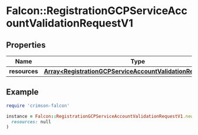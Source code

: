 # Falcon::RegistrationGCPServiceAccountValidationRequestV1

## Properties

| Name | Type | Description | Notes |
| ---- | ---- | ----------- | ----- |
| **resources** | [**Array&lt;RegistrationGCPServiceAccountValidationRequestObjV1&gt;**](RegistrationGCPServiceAccountValidationRequestObjV1.md) |  |  |

## Example

```ruby
require 'crimson-falcon'

instance = Falcon::RegistrationGCPServiceAccountValidationRequestV1.new(
  resources: null
)
```

